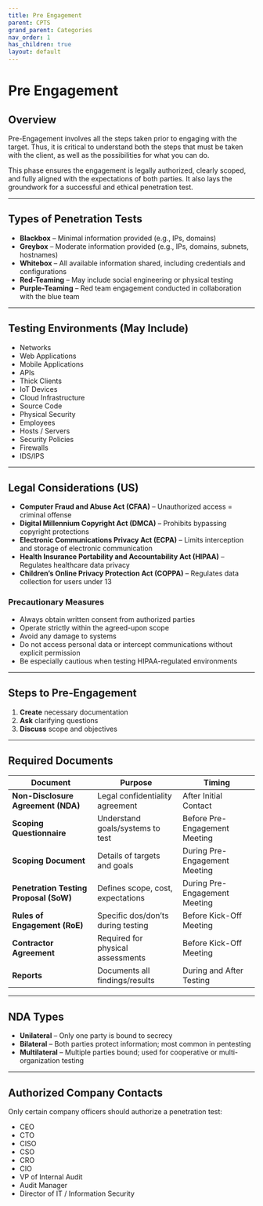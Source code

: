 ```yaml
---
title: Pre Engagement
parent: CPTS
grand_parent: Categories
nav_order: 1
has_children: true
layout: default
---
```


# Pre Engagement

## Overview

Pre-Engagement involves all the steps taken prior to engaging with the target. Thus, it is critical to understand both the steps that must be taken with the client, as well as the possibilities for what you can do.

This phase ensures the engagement is legally authorized, clearly scoped, and fully aligned with the expectations of both parties. It also lays the groundwork for a successful and ethical penetration test.

---

## Types of Penetration Tests

- **Blackbox** – Minimal information provided (e.g., IPs, domains)
- **Greybox** – Moderate information provided (e.g., IPs, domains, subnets, hostnames)
- **Whitebox** – All available information shared, including credentials and configurations
- **Red-Teaming** – May include social engineering or physical testing
- **Purple-Teaming** – Red team engagement conducted in collaboration with the blue team

---

## Testing Environments (May Include)

- Networks  
- Web Applications  
- Mobile Applications  
- APIs  
- Thick Clients  
- IoT Devices  
- Cloud Infrastructure  
- Source Code  
- Physical Security  
- Employees  
- Hosts / Servers  
- Security Policies  
- Firewalls  
- IDS/IPS  

---

## Legal Considerations (US)

- **Computer Fraud and Abuse Act (CFAA)** – Unauthorized access = criminal offense
- **Digital Millennium Copyright Act (DMCA)** – Prohibits bypassing copyright protections
- **Electronic Communications Privacy Act (ECPA)** – Limits interception and storage of electronic communication
- **Health Insurance Portability and Accountability Act (HIPAA)** – Regulates healthcare data privacy
- **Children’s Online Privacy Protection Act (COPPA)** – Regulates data collection for users under 13

### Precautionary Measures

- Always obtain written consent from authorized parties
- Operate strictly within the agreed-upon scope
- Avoid any damage to systems
- Do not access personal data or intercept communications without explicit permission
- Be especially cautious when testing HIPAA-regulated environments

---

## Steps to Pre-Engagement

1. **Create** necessary documentation  
2. **Ask** clarifying questions  
3. **Discuss** scope and objectives  

---

## Required Documents

| Document | Purpose | Timing |
|---------|---------|--------|
| **Non-Disclosure Agreement (NDA)** | Legal confidentiality agreement | After Initial Contact |
| **Scoping Questionnaire** | Understand goals/systems to test | Before Pre-Engagement Meeting |
| **Scoping Document** | Details of targets and goals | During Pre-Engagement Meeting |
| **Penetration Testing Proposal (SoW)** | Defines scope, cost, expectations | During Pre-Engagement Meeting |
| **Rules of Engagement (RoE)** | Specific dos/don’ts during testing | Before Kick-Off Meeting |
| **Contractor Agreement** | Required for physical assessments | Before Kick-Off Meeting |
| **Reports** | Documents all findings/results | During and After Testing |

---

## NDA Types

- **Unilateral** – Only one party is bound to secrecy
- **Bilateral** – Both parties protect information; most common in pentesting
- **Multilateral** – Multiple parties bound; used for cooperative or multi-organization testing

---

## Authorized Company Contacts

Only certain company officers should authorize a penetration test:

- CEO  
- CTO  
- CISO  
- CSO  
- CRO  
- CIO  
- VP of Internal Audit  
- Audit Manager  
- Director of IT / Information Security  
